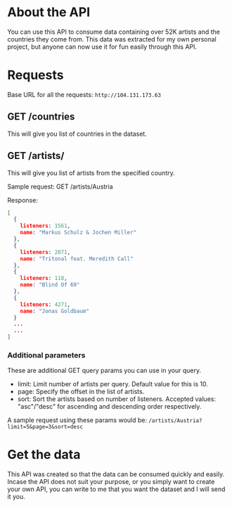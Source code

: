 # About the API
You can use this API to consume data containing over 52K artists and the countries they come from. This data was extracted for my own personal project, but anyone can now use it for fun easily through this API.

# Requests

Base URL for all the requests: `http://104.131.173.63`

## GET /countries

This will give you list of countries in the dataset.

## GET /artists/<country>

This will give you list of artists from the specified country.

Sample request:
GET /artists/Austria

Response:

```json
[
  {
    listeners: 1561,
    name: "Markus Schulz & Jochen Miller"
  },
  {
    listeners: 2071,
    name: "Tritonal feat. Meredith Call"
  },
  {
    listeners: 118,
    name: "Blind Of 69"
  },
  {
    listeners: 4271,
    name: "Jonas Goldbaum"
  }
  ...
  ...
]
```

### Additional parameters
These are additional GET query params you can use in your query.

* limit: Limit number of artists per query. Default value for this is 10.
* page: Specify the offset in the list of artists.
* sort: Sort the artists based on number of listeners. Accepted values: "asc"/"desc" for ascending and descending order respectively.

A sample request using these params would be:
`/artists/Austria?limit=5&page=3&sort=desc`

# Get the data

This API was created so that the data can be consumed quickly and easily. Incase the API does not suit your purpose, or you simply want to create your own API, you can write to me that you want the dataset and I will send it you.
